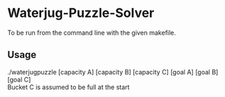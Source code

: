 # Waterjug-Puzzle-Solver
To be run from the command line with the given makefile.
## Usage
./waterjugpuzzle [capacity A] [capacity B] [capacity C] [goal A] [goal B] [goal C]  
Bucket C is assumed to be full at the start

